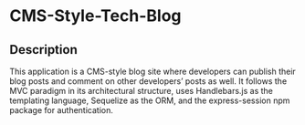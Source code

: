 # CMS-Style-Tech-Blog
## Description
This application is a CMS-style blog site where developers can publish their blog posts and comment on other developers’ posts as well. It follows the MVC paradigm in its architectural structure, uses Handlebars.js as the templating language, Sequelize as the ORM, and the express-session npm package for authentication.
